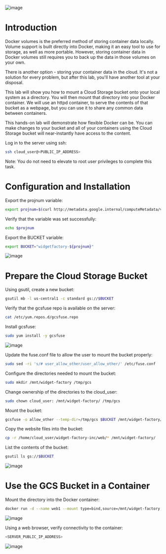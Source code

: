 ![image](https://user-images.githubusercontent.com/44756128/114066136-ffc03100-9860-11eb-94d4-abfbdd33bfaa.png)

# Introduction
Docker volumes is the preferred method of storing container data locally. Volume support is built directly into Docker, making it an easy tool to use for storage, as well as more portable. However, storing container data in Docker volumes still requires you to back up the data in those volumes on your own.

There is another option - storing your container data in the cloud. It's not a solution for every problem, but after this lab, you'll have another tool at your disposal.

This lab will show you how to mount a Cloud Storage bucket onto your local system as a directory. You will then mount that directory into your Docker container. We will use an httpd container, to serve the contents of that bucket as a webpage, but you can use it to share any common data between containers.

This hands-on lab will demonstrate how flexible Docker can be. You can make changes to your bucket and all of your containers using the Cloud Storage bucket will near-instantly have access to the content.

Log in to the server using ssh:
```sh
ssh cloud_user@<PUBLIC_IP_ADDRESS>
```

Note: You do not need to elevate to root user privileges to complete this task.

# Configuration and Installation
Export the projnum variable:
```sh
export projnum=$(curl http://metadata.google.internal/computeMetadata/v1/project/numeric-project-id -sH "Metadata-Flavor: Google")
```

Verify that the variable was set successfully:
```sh
echo $projnum
```

Export the BUCKET variable:
```sh
export BUCKET="widgetfactory-${projnum}"
```

![image](https://user-images.githubusercontent.com/44756128/114066252-22eae080-9861-11eb-9398-ee151252fd5a.png)

# Prepare the Cloud Storage Bucket
Using gsutil, create a new bucket:
```sh
gsutil mb -l us-central1 -c standard gs://$BUCKET
```

Verify that the gcsfuse repo is available on the server:
```sh
cat /etc/yum.repos.d/gcsfuse.repo
```

Install gcsfuse:
```sh
sudo yum install -y gcsfuse
```

![image](https://user-images.githubusercontent.com/44756128/114066482-647b8b80-9861-11eb-8e1f-224b7279eab4.png)

Update the fuse.conf file to allow the user to mount the bucket properly:
```sh
sudo sed -ri 's/# user_allow_other/user_allow_other/' /etc/fuse.conf
```

Configure the directories needed to mount the bucket:
```sh
sudo mkdir /mnt/widget-factory /tmp/gcs
```

Change ownership of the directories to the cloud_user:
```sh
sudo chown cloud_user: /mnt/widget-factory/ /tmp/gcs
```

Mount the bucket:
```sh
gcsfuse -o allow_other --temp-dir=/tmp/gcs $BUCKET /mnt/widget-factory/
```

Copy the website files into the bucket:
```sh
cp -r /home/cloud_user/widget-factory-inc/web/* /mnt/widget-factory/
```

List the contents of the bucket:
```sh
gsutil ls gs://$BUCKET
```

![image](https://user-images.githubusercontent.com/44756128/114066757-ae647180-9861-11eb-862c-c7214a2d0497.png)

# Use the GCS Bucket in a Container
Mount the directory into the Docker container:
```sh
docker run -d --name web1 --mount type=bind,source=/mnt/widget-factory,target=/usr/local/apache2/htdocs,readonly -p 80:80 httpd:2.4
```

![image](https://user-images.githubusercontent.com/44756128/114066846-c6d48c00-9861-11eb-8dcf-de5b53c8694b.png)

Using a web browser, verify connectivity to the container:
```sh
<SERVER_PUBLIC_IP_ADDRESS>
```

![image](https://user-images.githubusercontent.com/44756128/114066940-dbb11f80-9861-11eb-8ae4-4cf12378651a.png)
